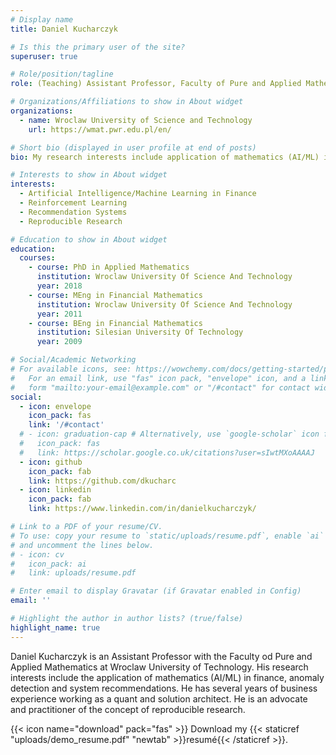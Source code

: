 ```yaml
---
# Display name
title: Daniel Kucharczyk

# Is this the primary user of the site?
superuser: true

# Role/position/tagline
role: (Teaching) Assistant Professor, Faculty of Pure and Applied Mathematics

# Organizations/Affiliations to show in About widget
organizations:
  - name: Wroclaw University of Science and Technology
    url: https://wmat.pwr.edu.pl/en/

# Short bio (displayed in user profile at end of posts)
bio: My research interests include application of mathematics (AI/ML) in the area of finance, anomaly detection and system recommendations. 

# Interests to show in About widget
interests:
  - Artificial Intelligence/Machine Learning in Finance
  - Reinforcement Learning
  - Recommendation Systems
  - Reproducible Research

# Education to show in About widget
education:
  courses:
    - course: PhD in Applied Mathematics
      institution: Wroclaw University Of Science And Technology 
      year: 2018
    - course: MEng in Financial Mathematics
      institution: Wroclaw University Of Science And Technology
      year: 2011
    - course: BEng in Financial Mathematics
      institution: Silesian University Of Technology
      year: 2009

# Social/Academic Networking
# For available icons, see: https://wowchemy.com/docs/getting-started/page-builder/#icons
#   For an email link, use "fas" icon pack, "envelope" icon, and a link in the
#   form "mailto:your-email@example.com" or "/#contact" for contact widget.
social:
  - icon: envelope
    icon_pack: fas
    link: '/#contact'
  # - icon: graduation-cap # Alternatively, use `google-scholar` icon from `ai` icon pack
  #   icon_pack: fas
  #   link: https://scholar.google.co.uk/citations?user=sIwtMXoAAAAJ
  - icon: github
    icon_pack: fab
    link: https://github.com/dkucharc
  - icon: linkedin
    icon_pack: fab
    link: https://www.linkedin.com/in/danielkucharczyk/

# Link to a PDF of your resume/CV.
# To use: copy your resume to `static/uploads/resume.pdf`, enable `ai` icons in `params.toml`,
# and uncomment the lines below.
# - icon: cv
#   icon_pack: ai
#   link: uploads/resume.pdf

# Enter email to display Gravatar (if Gravatar enabled in Config)
email: ''

# Highlight the author in author lists? (true/false)
highlight_name: true
---
```


Daniel Kucharczyk is an Assistant Professor with the Faculty od Pure and Applied Mathematics at Wroclaw University of Technology. His research interests include the application of mathematics (AI/ML) in finance, anomaly detection and system recommendations. He has several years of business experience working as a quant and solution architect. He is an advocate and practitioner of the concept of reproducible research.

{{< icon name="download" pack="fas" >}} Download my {{< staticref "uploads/demo_resume.pdf" "newtab" >}}resumé{{< /staticref >}}.

